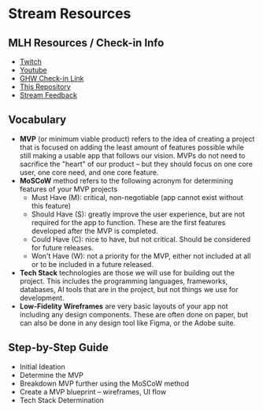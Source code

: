 # Stream Resources

## MLH Resources / Check-in Info
- [Twitch](https://twitch.tv/mlh)
- [Youtube](https://www.youtube.com/@MajorLeagueHacking)
- [GHW Check-in Link](https://events.mlh.io/events/12777)
- [This Repository](https://github.com/KarolinaGroszewska/Idea2MVP)
- [Stream Feedback](mlh.link/ghwfeedback)

## Vocabulary
- **MVP** (or minimum viable product) refers to the idea of creating a project that is focused on adding the least amount of features possible while still making a usable app that follows our vision. MVPs do not need to sacrifice the "heart" of our product – but they should focus on one core user, one core need, and one core feature.
- **MoSCoW** method refers to the following acronym for determining features of your MVP projects
  - Must Have (M): critical, non-negotiable (app cannot exist without this feature)
  - Should Have (S): greatly improve the user experience, but are not required for the app to function. These are the first features developed after the MVP is completed.
  - Could Have (C): nice to have, but not critical. Should be considered for future releases.
  - Won't Have (W): not a priority for the MVP, either not included at all or to be included in a future released.
- **Tech Stack** technologies are those we will use for building out the project. This includes the programming languages, frameworks, databases, AI tools that are in the project, but not things we use for development.
- **Low-Fidelity Wireframes** are very basic layouts of your app not including any design components. These are often done on paper, but can also be done in any design tool like Figma, or the Adobe suite. 
 
## Step-by-Step Guide
- Initial Ideation
- Determine the MVP
- Breakdown MVP further using the MoSCoW method
- Create a MVP blueprint – wireframes, UI flow
- Tech Stack Determination
